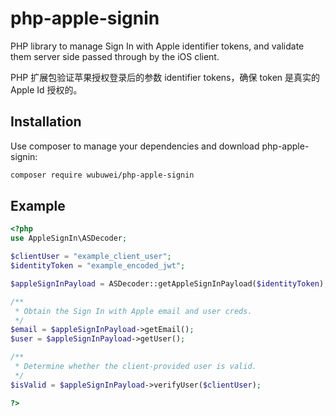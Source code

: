 php-apple-signin
=======
PHP library to manage Sign In with Apple identifier tokens, and validate them server side passed through by the iOS client.

PHP 扩展包验证苹果授权登录后的参数 identifier tokens，确保 token 是真实的 Apple Id 授权的。

Installation
------------

Use composer to manage your dependencies and download php-apple-signin:

```bash
composer require wubuwei/php-apple-signin
```

Example
-------
```php
<?php
use AppleSignIn\ASDecoder;

$clientUser = "example_client_user";
$identityToken = "example_encoded_jwt";

$appleSignInPayload = ASDecoder::getAppleSignInPayload($identityToken);

/**
 * Obtain the Sign In with Apple email and user creds.
 */
$email = $appleSignInPayload->getEmail();
$user = $appleSignInPayload->getUser();

/**
 * Determine whether the client-provided user is valid.
 */
$isValid = $appleSignInPayload->verifyUser($clientUser);

?>
```
